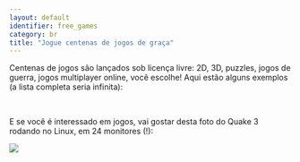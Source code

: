 ```yaml
---
layout: default
identifier: free_games
category: br
title: "Jogue centenas de jogos de graça"
---
```


Centenas de jogos são lançados sob licença livre: 2D, 3D, puzzles, jogos de guerra, jogos multiplayer online, você escolhe! Aqui estão alguns exemplos (a lista completa seria infinita):

<div id="items">



<br class="clearboth" />


E se você é interessado em jogos, vai gostar desta foto do Quake 3 rodando no Linux, em 24 monitores (!):

<a href="/img/quake_24_screens.jpg"><img src="/img/quake_24_screens_thumbnail.jpg" /></a>




